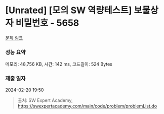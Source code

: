 # [Unrated] [모의 SW 역량테스트] 보물상자 비밀번호 - 5658 

[문제 링크](https://swexpertacademy.com/main/code/problem/problemDetail.do?contestProbId=AWXRUN9KfZ8DFAUo) 

### 성능 요약

메모리: 48,756 KB, 시간: 142 ms, 코드길이: 524 Bytes

### 제출 일자

2024-02-20 19:50



> 출처: SW Expert Academy, https://swexpertacademy.com/main/code/problem/problemList.do